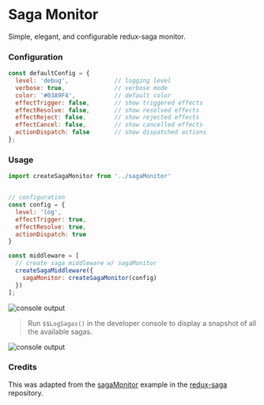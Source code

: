 # Saga Monitor
Simple, elegant, and configurable redux-saga monitor.

### Configuration
```js
const defaultConfig = {
  level: 'debug',             // logging level
  verbose: true,              // verbose mode
  color: '#03A9F4',           // default color
  effectTrigger: false,       // show triggered effects 
  effectResolve: false,       // show resolved effects 
  effectReject: false,        // show rejected effects
  effectCancel: false,        // show cancelled effects
  actionDispatch: false       // show dispatched actions
};
```

### Usage
```js
import createSagaMonitor from '../sagaMonitor'


// configuration
const config = {
  level: 'log',
  effectTrigger: true,
  effectResolve: true,
  actionDispatch: true
}

const middleware = [
  // create saga middleware w/ sagaMonitor
  createSagaMiddleware({
    sagaMonitor: createSagaMonitor(config)
  })
];
```
![console output](https://github.com/clarketm/saga-monitor/blob/master/console-output1.png)

> Run `$$LogSagas()` in the developer console to display a snapshot of all the available sagas.

![console output](https://github.com/clarketm/saga-monitor/blob/master/console-output2.png)

### Credits
This was adapted from the [sagaMonitor](https://github.com/redux-saga/redux-saga/blob/master/examples/sagaMonitor/index.js) example in the [redux-saga](https://github.com/redux-saga/redux-saga) repository.
